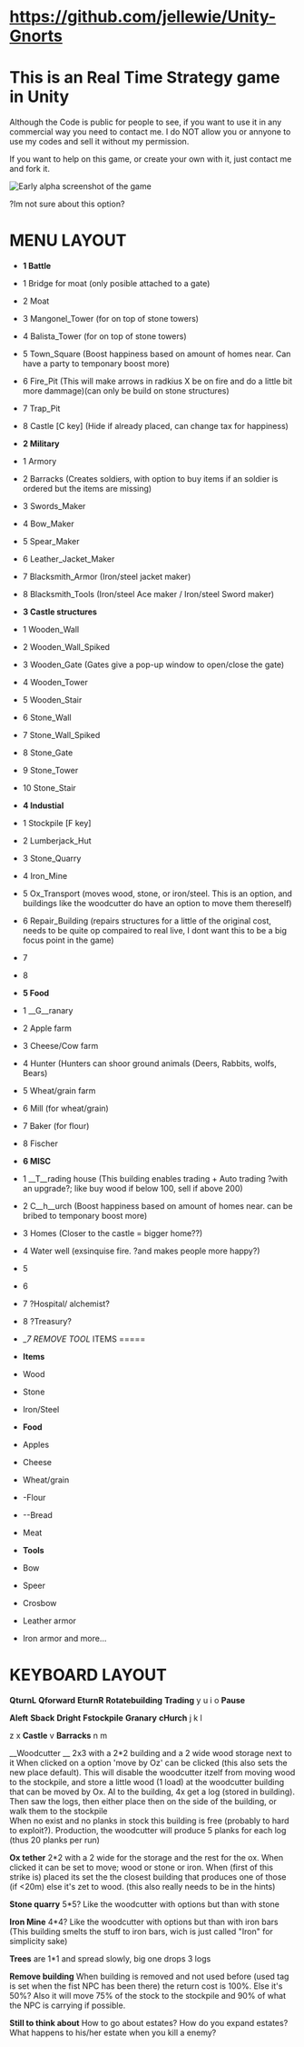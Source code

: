 # https://github.com/jellewie/Unity-Gnorts

# This is an Real Time Strategy game in Unity
Although the Code is public for people to see, if you want to use it in any commercial way you need to contact me.
I do NOT allow you or annyone to use my codes and sell it without my permission.

If you want to help on this game, or create your own with it, just contact me and fork it.

![Early alpha screenshot of the game](https://i.imgur.com/ee2dfmf.png)


?Im not sure about this option?

MENU LAYOUT
====================
* __1 Battle__
* 1 Bridge for moat (only posible attached to a gate)
* 2 Moat
* 3 Mangonel_Tower (for on top of stone towers)
* 4 Balista_Tower (for on top of stone towers)
* 5 Town_Square (Boost happiness based on amount of homes near. Can have a party to temponary boost more)
* 6 Fire_Pit (This will make arrows in radkius X be on fire and do a little bit more dammage)(can only be build on stone structures)
* 7 Trap_Pit
* 8 Castle [C key] (Hide if already placed, can change tax for happiness) 

* __2 Military__
* 1 Armory
* 2 Barracks (Creates soldiers, with option to buy items if an soldier is ordered but the items are missing)
* 3 Swords_Maker
* 4 Bow_Maker
* 5 Spear_Maker
* 6 Leather_Jacket_Maker
* 7 Blacksmith_Armor (Iron/steel jacket maker)
* 8 Blacksmith_Tools (Iron/steel Ace maker / Iron/steel Sword maker) 

* __3 Castle structures__
* 1 Wooden_Wall
* 2 Wooden_Wall_Spiked
* 3 Wooden_Gate			(Gates give a pop-up window to open/close the gate)
* 4 Wooden_Tower
* 5 Wooden_Stair
* 6 Stone_Wall
* 7 Stone_Wall_Spiked
* 8 Stone_Gate
* 9 Stone_Tower
* 10 Stone_Stair

* __4 Industial__
* 1 Stockpile [F key]
* 2 Lumberjack_Hut
* 3 Stone_Quarry
* 4 Iron_Mine
* 5 Ox_Transport (moves wood, stone, or iron/steel. This is an option, and buildings like the woodcutter do have an option to move them thereself)
* 6 Repair_Building (repairs structures for a little of the original cost, needs to be quite op compaired to real live, I dont want this to be a big focus point in the game)
* 7 
* 8 

* __5 Food__
* 1 __G__ranary
* 2 Apple farm
* 3 Cheese/Cow farm
* 4 Hunter (Hunters can shoor ground animals (Deers, Rabbits, wolfs, Bears)
* 5 Wheat/grain farm
* 6 Mill (for wheat/grain)
* 7 Baker (for flour)
* 8 Fischer

* __6 MISC__
* 1 __T__rading house (This building enables trading + Auto trading ?with an upgrade?; like buy wood if below 100, sell if above 200)
* 2 C__h__urch (Boost happiness based on amount of homes near. can be bribed to temponary boost more)
* 3 Homes (Closer to the castle = bigger home??)
* 4 Water well (exsinquise fire. ?and makes people more happy?)
* 5 
* 6 
* 7 ?Hospital/ alchemist?	
* 8 ?Treasury?

* __7 REMOVE TOOL_
ITEMS
=====

* __Items__
* Wood
* Stone
* Iron/Steel
* __Food__
* Apples
* Cheese
* Wheat/grain
* -Flour
* --Bread
* Meat
* __Tools__
* Bow
* Speer
* Crosbow
* Leather armor
* Iron armor
and more...

KEYBOARD LAYOUT
=====

__QturnL__ __Qforward__ __EturnR__ __Rotatebuilding__ __Trading__ y u i o __Pause__

__Aleft__ __Sback__ __Dright__ __Fstockpile__ __Granary__ __cHurch__ j k l 

z x __Castle__ v __Barracks__ n m










__Woodcutter __
2x3 with a 2*2 building and a 2 wide wood storage next to it
When clicked on a option 'move by Oz' can be clicked (this also sets the new place default). This will disable the woodcutter itzelf from moving wood to the stockpile, and store a little wood (1 load) at the woodcutter building that can be moved by Ox.
AI to the building, 4x get a log (stored in building). Then saw the logs, then either place then on the side of the building, or walk them to the stockpile  
When no exist and no planks in stock this building is free (probably to hard to exploit?).
Production, the woodcutter will produce 5 planks for each log (thus 20 planks per run)

__Ox tether__
2*2 with a 2 wide for the storage and the rest for the ox. 
When clicked it can be set to move; wood or stone or iron.
When (first of this strike is) placed its set the the closest building that produces one of those (if <20m) else it's zet to wood. (this also really needs to be in the hints) 

__Stone quarry__
5*5?
Like the woodcutter with options but than with stone

__Iron Mine__
4*4?
Like the woodcutter with options but than with iron bars
(This building smelts the stuff to iron bars, wich is just called "Iron" for simplicity sake) 


__Trees__ are 1*1 and spread slowly, big one drops 3 logs

__Remove building__
When building is removed and not used before (used tag is set when the fist NPC has been there) the return cost is 100%.
Else it's 50%? Also it will move 75% of the stock to the stockpile and 90% of what the NPC is carrying if possible. 


__Still to think about__
How to go about estates? 
How do you expand estates? 
What happens to his/her estate when you kill a enemy? 
